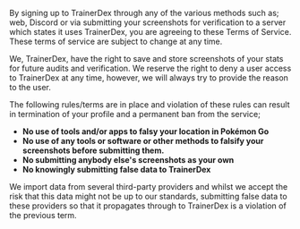 By signing up to TrainerDex through any of the various methods such as; web, Discord or via submitting your screenshots for verification to a server which states it uses TrainerDex, you are agreeing to these Terms of Service. These terms of service are subject to change at any time.

We, TrainerDex, have the right to save and store screenshots of your stats for future audits and verification. 
We reserve the right to deny a user access to TrainerDex at any time, however, we will always try to provide the reason to the user.

The following rules/terms are in place and violation of these rules can result in termination of your profile and a permanent ban from the service;

- **No use of tools and/or apps to falsy your location in Pokémon Go**
- **No use of any tools or software or other methods to falsify your screenshots before submitting them.**
- **No submitting anybody else's screenshots as your own**
- **No knowingly submitting false data to TrainerDex**

We import data from several third-party providers and whilst we accept the risk that this data might not be up to our standards, submitting false data to these providers so that it propagates through to TrainerDex is a violation of the previous term.
